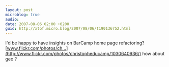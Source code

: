 ```yaml
---
layout: post
microblog: true
audio: 
date: 2007-08-06 02:00 +0200
guid: http://xtof.micro.blog/2007/08/06/t190136752.html
---
```

I'd be happy to have insights on BarCamp home page refactoring? [www.flickr.com/photos/ch...](http://www.flickr.com/photos/christopheducamp/1030640936/) how about geo ?
